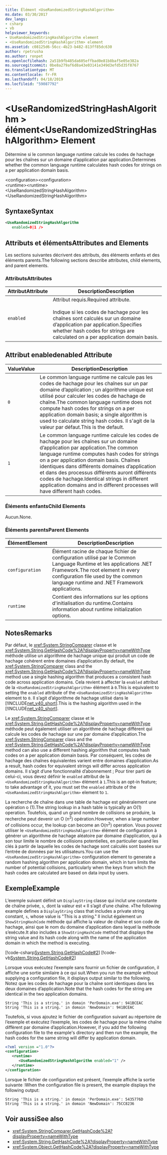 ```yaml
---
title: Élément <UseRandomizedStringHashAlgorithm>
ms.date: 03/30/2017
dev_langs:
- csharp
- vb
helpviewer_keywords:
- UseRandomizedStringHashAlgorithm element
- <UseRandomizedStringHashAlgorithm> element
ms.assetid: c08125d6-56cc-4b23-b482-813ff85dc630
author: rpetrusha
ms.author: ronpet
ms.openlocfilehash: 2a51b9fb485da605effbad0e81b8baf5e05e382a
ms.sourcegitcommit: 0be8a279af6d8a43e03141e349d3efd5d35f8767
ms.translationtype: MT
ms.contentlocale: fr-FR
ms.lasthandoff: 04/18/2019
ms.locfileid: "59087792"
---
```

# <a name="userandomizedstringhashalgorithm-element"></a><span data-ttu-id="984f7-102">\<UseRandomizedStringHashAlgorithm > élément</span><span class="sxs-lookup"><span data-stu-id="984f7-102">\<UseRandomizedStringHashAlgorithm> Element</span></span>
<span data-ttu-id="984f7-103">Détermine si le common language runtime calcule les codes de hachage pour les chaînes sur un domaine d’application par application.</span><span class="sxs-lookup"><span data-stu-id="984f7-103">Determines whether the common language runtime calculates hash codes for strings on a per application domain basis.</span></span>  
  
 <span data-ttu-id="984f7-104">\<configuration></span><span class="sxs-lookup"><span data-stu-id="984f7-104">\<configuration></span></span>  
<span data-ttu-id="984f7-105">\<runtime></span><span class="sxs-lookup"><span data-stu-id="984f7-105">\<runtime></span></span>  
<span data-ttu-id="984f7-106">\<UseRandomizedStringHashAlgorithm></span><span class="sxs-lookup"><span data-stu-id="984f7-106">\<UseRandomizedStringHashAlgorithm></span></span>  
  
## <a name="syntax"></a><span data-ttu-id="984f7-107">Syntaxe</span><span class="sxs-lookup"><span data-stu-id="984f7-107">Syntax</span></span>  
  
```xml  
<UseRandomizedStringHashAlgorithm   
   enabled=0|1 />  
```  
  
## <a name="attributes-and-elements"></a><span data-ttu-id="984f7-108">Attributs et éléments</span><span class="sxs-lookup"><span data-stu-id="984f7-108">Attributes and Elements</span></span>  
 <span data-ttu-id="984f7-109">Les sections suivantes décrivent des attributs, des éléments enfants et des éléments parents.</span><span class="sxs-lookup"><span data-stu-id="984f7-109">The following sections describe attributes, child elements, and parent elements.</span></span>  
  
### <a name="attributes"></a><span data-ttu-id="984f7-110">Attributs</span><span class="sxs-lookup"><span data-stu-id="984f7-110">Attributes</span></span>  
  
|<span data-ttu-id="984f7-111">Attribut</span><span class="sxs-lookup"><span data-stu-id="984f7-111">Attribute</span></span>|<span data-ttu-id="984f7-112">Description</span><span class="sxs-lookup"><span data-stu-id="984f7-112">Description</span></span>|  
|---------------|-----------------|  
|`enabled`|<span data-ttu-id="984f7-113">Attribut requis.</span><span class="sxs-lookup"><span data-stu-id="984f7-113">Required attribute.</span></span><br /><br /> <span data-ttu-id="984f7-114">Indique si les codes de hachage pour les chaînes sont calculés sur un domaine d’application par application.</span><span class="sxs-lookup"><span data-stu-id="984f7-114">Specifies whether hash codes for strings are calculated on a per application domain basis.</span></span>|  
  
## <a name="enabled-attribute"></a><span data-ttu-id="984f7-115">Attribut enabled</span><span class="sxs-lookup"><span data-stu-id="984f7-115">enabled Attribute</span></span>  
  
|<span data-ttu-id="984f7-116">Value</span><span class="sxs-lookup"><span data-stu-id="984f7-116">Value</span></span>|<span data-ttu-id="984f7-117">Description</span><span class="sxs-lookup"><span data-stu-id="984f7-117">Description</span></span>|  
|-----------|-----------------|  
|`0`|<span data-ttu-id="984f7-118">Le common language runtime ne calcule pas les codes de hachage pour les chaînes sur un par domaine d’application ; un algorithme unique est utilisé pour calculer les codes de hachage de chaîne.</span><span class="sxs-lookup"><span data-stu-id="984f7-118">The common language runtime does not compute hash codes for strings on a per application domain basis; a single algorithm is used to calculate string hash codes.</span></span> <span data-ttu-id="984f7-119">Il s'agit de la valeur par défaut.</span><span class="sxs-lookup"><span data-stu-id="984f7-119">This is the default.</span></span>|  
|`1`|<span data-ttu-id="984f7-120">Le common language runtime calcule les codes de hachage pour les chaînes sur un domaine d’application par application.</span><span class="sxs-lookup"><span data-stu-id="984f7-120">The common language runtime computes hash codes for strings on a per application domain basis.</span></span> <span data-ttu-id="984f7-121">Chaînes identiques dans différents domaines d’application et dans des processus différents auront différents codes de hachage.</span><span class="sxs-lookup"><span data-stu-id="984f7-121">Identical strings in different application domains and in different processes will have different hash codes.</span></span>|  
  
### <a name="child-elements"></a><span data-ttu-id="984f7-122">Éléments enfants</span><span class="sxs-lookup"><span data-stu-id="984f7-122">Child Elements</span></span>  
 <span data-ttu-id="984f7-123">Aucun.</span><span class="sxs-lookup"><span data-stu-id="984f7-123">None.</span></span>  
  
### <a name="parent-elements"></a><span data-ttu-id="984f7-124">Éléments parents</span><span class="sxs-lookup"><span data-stu-id="984f7-124">Parent Elements</span></span>  
  
|<span data-ttu-id="984f7-125">Élément</span><span class="sxs-lookup"><span data-stu-id="984f7-125">Element</span></span>|<span data-ttu-id="984f7-126">Description</span><span class="sxs-lookup"><span data-stu-id="984f7-126">Description</span></span>|  
|-------------|-----------------|  
|`configuration`|<span data-ttu-id="984f7-127">Élément racine de chaque fichier de configuration utilisé par le Common Language Runtime et les applications .NET Framework.</span><span class="sxs-lookup"><span data-stu-id="984f7-127">The root element in every configuration file used by the common language runtime and .NET Framework applications.</span></span>|  
|`runtime`|<span data-ttu-id="984f7-128">Contient des informations sur les options d'initialisation du runtime.</span><span class="sxs-lookup"><span data-stu-id="984f7-128">Contains information about runtime initialization options.</span></span>|  
  
## <a name="remarks"></a><span data-ttu-id="984f7-129">Notes</span><span class="sxs-lookup"><span data-stu-id="984f7-129">Remarks</span></span>  
 <span data-ttu-id="984f7-130">Par défaut, le <xref:System.StringComparer> classe et le <xref:System.String.GetHashCode%2A?displayProperty=nameWithType> méthode utilise un algorithme de hachage unique qui produit un code de hachage cohérent entre domaines d’application.</span><span class="sxs-lookup"><span data-stu-id="984f7-130">By default, the <xref:System.StringComparer> class and the <xref:System.String.GetHashCode%2A?displayProperty=nameWithType> method use a single hashing algorithm that produces a consistent hash code across application domains.</span></span> <span data-ttu-id="984f7-131">Cela revient à affecter la `enabled` attribut de la `<UseRandomizedStringHashAlgorithm>` élément à `0`.</span><span class="sxs-lookup"><span data-stu-id="984f7-131">This is equivalent to setting the `enabled` attribute of the `<UseRandomizedStringHashAlgorithm>` element to `0`.</span></span> <span data-ttu-id="984f7-132">Il s’agit d’algorithme de hachage utilisé dans le [!INCLUDE[net_v40_short](../../../../../includes/net-v40-short-md.md)].</span><span class="sxs-lookup"><span data-stu-id="984f7-132">This is the hashing algorithm used in the [!INCLUDE[net_v40_short](../../../../../includes/net-v40-short-md.md)].</span></span>  
  
 <span data-ttu-id="984f7-133">Le <xref:System.StringComparer> classe et le <xref:System.String.GetHashCode%2A?displayProperty=nameWithType> méthode peut également utiliser un algorithme de hachage différent qui calcule les codes de hachage sur une par domaine d’application.</span><span class="sxs-lookup"><span data-stu-id="984f7-133">The <xref:System.StringComparer> class and the <xref:System.String.GetHashCode%2A?displayProperty=nameWithType> method can also use a different hashing algorithm that computes hash codes on a per application domain basis.</span></span> <span data-ttu-id="984f7-134">Par conséquent, les codes de hachage des chaînes équivalentes varient entre domaines d’application.</span><span class="sxs-lookup"><span data-stu-id="984f7-134">As a result, hash codes for equivalent strings will differ across application domains.</span></span> <span data-ttu-id="984f7-135">Il s’agit d’une fonctionnalité d’abonnement ; Pour tirer parti de celui-ci, vous devez définir le `enabled` attribut de la `<UseRandomizedStringHashAlgorithm>` élément à `1`.</span><span class="sxs-lookup"><span data-stu-id="984f7-135">This is an opt-in feature; to take advantage of it, you must set the `enabled` attribute of the `<UseRandomizedStringHashAlgorithm>` element to `1`.</span></span>  
  
 <span data-ttu-id="984f7-136">La recherche de chaîne dans une table de hachage est généralement une opération o (1).</span><span class="sxs-lookup"><span data-stu-id="984f7-136">The string lookup in a hash table is typically an O(1) operation.</span></span> <span data-ttu-id="984f7-137">Toutefois, quand un grand nombre de collisions se produire, la recherche peut devenir un O (n<sup>2</sup>) opération.</span><span class="sxs-lookup"><span data-stu-id="984f7-137">However, when a large number of collisions occur, the lookup can become an O(n<sup>2</sup>) operation.</span></span> <span data-ttu-id="984f7-138">Vous pouvez utiliser le `<UseRandomizedStringHashAlgorithm>` élément de configuration à générer un algorithme de hachage aléatoire par domaine d’application, qui à son tour limite le nombre de collisions potentielles, en particulier quand les clés à partir de laquelle les codes de hachage sont calculés sont basées sur l’entrée de données par les utilisateurs.</span><span class="sxs-lookup"><span data-stu-id="984f7-138">You can use the `<UseRandomizedStringHashAlgorithm>` configuration element to generate a random hashing algorithm per application domain, which in turn limits the number of potential collisions, particularly when the keys from which the hash codes are calculated are based on data input by users.</span></span>  
  
## <a name="example"></a><span data-ttu-id="984f7-139">Exemple</span><span class="sxs-lookup"><span data-stu-id="984f7-139">Example</span></span>  
 <span data-ttu-id="984f7-140">L’exemple suivant définit un `DisplayString` classe qui inclut une constante de chaîne privée, `s`, dont la valeur est « Il s’agit d’une chaîne. »</span><span class="sxs-lookup"><span data-stu-id="984f7-140">The following example defines a `DisplayString` class that includes a private string constant, `s`, whose value is "This is a string."</span></span> <span data-ttu-id="984f7-141">Il inclut également un `ShowStringHashCode` méthode qui affiche la valeur de chaîne et son code de hachage, ainsi que le nom du domaine d’application dans lequel la méthode s’exécute.</span><span class="sxs-lookup"><span data-stu-id="984f7-141">It also includes a `ShowStringHashCode` method that displays the string value and its hash code along with the name of the application domain in which the method is executing.</span></span>  
  
 [!code-csharp[System.String.GetHashCode#2](../../../../../samples/snippets/csharp/VS_Snippets_CLR_System/system.String.GetHashCode/CS/perdomain.cs#2)]
 [!code-vb[System.String.GetHashCode#2](../../../../../samples/snippets/visualbasic/VS_Snippets_CLR_System/system.String.GetHashCode/VB/perdomain.vb#2)]  
  
 <span data-ttu-id="984f7-142">Lorsque vous exécutez l’exemple sans fournir un fichier de configuration, il affiche une sortie similaire à ce qui suit.</span><span class="sxs-lookup"><span data-stu-id="984f7-142">When you run the example without supplying a configuration file, it displays output similar to the following.</span></span> <span data-ttu-id="984f7-143">Notez que les codes de hachage pour la chaîne sont identiques dans les deux domaines d’application.</span><span class="sxs-lookup"><span data-stu-id="984f7-143">Note that the hash codes for the string are identical in the two application domains.</span></span>  
  
```  
String 'This is a string.' in domain 'PerDomain.exe': 941BCEAC  
String 'This is a string.' in domain 'NewDomain': 941BCEAC  
```  
  
 <span data-ttu-id="984f7-144">Toutefois, si vous ajoutez le fichier de configuration suivant au répertoire de l’exemple et exécutez l’exemple, les codes de hachage pour la même chaîne diffèrent par domaine d’application.</span><span class="sxs-lookup"><span data-stu-id="984f7-144">However, if you add the following configuration file to the example's directory and then run the example, the hash codes for the same string will differ by application domain.</span></span>  
  
```xml  
<?xml version ="1.0"?>  
<configuration>  
   <runtime>  
      <UseRandomizedStringHashAlgorithm enabled="1" />  
   </runtime>  
</configuration>  
```  
  
 <span data-ttu-id="984f7-145">Lorsque le fichier de configuration est présent, l’exemple affiche la sortie suivante :</span><span class="sxs-lookup"><span data-stu-id="984f7-145">When the configuration file is present, the example displays the following output:</span></span>  
  
```  
String 'This is a string.' in domain 'PerDomain.exe': 5435776D  
String 'This is a string.' in domain 'NewDomain': 75CC8236  
```  
  
## <a name="see-also"></a><span data-ttu-id="984f7-146">Voir aussi</span><span class="sxs-lookup"><span data-stu-id="984f7-146">See also</span></span>

- <xref:System.StringComparer.GetHashCode%2A?displayProperty=nameWithType>
- <xref:System.String.GetHashCode%2A?displayProperty=nameWithType>
- <xref:System.Object.GetHashCode%2A?displayProperty=nameWithType>
